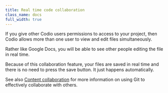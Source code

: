 ```yaml
---
title: Real time code collaboration
class_name: docs
full_width: true
---
```


If you give other Codio users permissions to access to your project, then Codio allows more than one user to view and edit files simultaneously. 

Rather like Google Docs, you will be able to see other people editing the file in real time.

Because of this collaboration feature, your files are saved in real time and there is no need to press the save button. It just happens automatically.

See also [Content collaboration](docs/content/collaboration) for more information on using Git to effectively collaborate with others.


